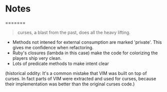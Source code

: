 # Notes
=======
>curses, a blast from the past, does all the heavy lifting.

 - Methods not intened for external consumption are marked 'private'.  This gives me confidence when refactoring.
 - Ruby's closures (lambda in this case) make the code for colorizing the players ship very clean.
 - Lots of predicate methods to make intent clear

(historical oddity: It's a common mistake that VIM was built on top of curses.  In fact parts of VIM were extracted and used for curses, because their implementation was better than the original curses code.)

